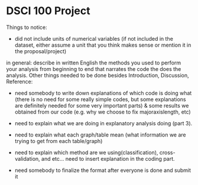 # DSCI 100 Project

Things to notice:
- did not include units of numerical variables (if not included in the dataset, either assume a unit that you think makes sense or mention it in the proposal/project)


in general: describe in written English the methods you used to perform your analysis from beginning to end that narrates the code the does the analysis.
Other things needed to be done besides Introduction, Discussion, Reference:


- need somebody to write down explanations of which code is doing what (there is no need for some really simple codes, but some explanations are definitely needed for some very important parts) & some results we obtained from our code (e.g. why we choose to fix majoraxislength, etc)

- need to explain what we are doing in explanatory analysis doing (part 3).

- need to explain what each graph/table mean (what information we are trying to get from each table/graph)

- need to explain which method are we using(classification), cross-validation, and etc... need to insert explanation in the coding part.






- need somebody to finalize the format after everyone is done and submit it